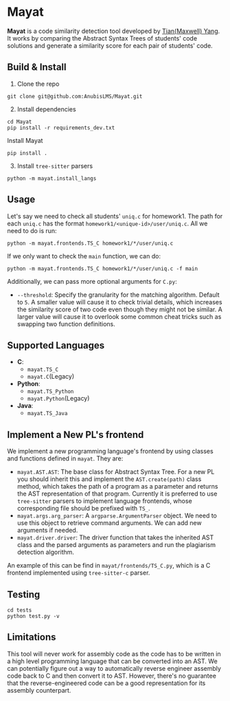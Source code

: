 # Mayat

**Mayat** is a code similarity detection tool developed by [Tian(Maxwell) Yang](https://github.com/AlpacaMax). It works by comparing the Abstract Syntax Trees of students' code solutions and generate a similarity score for each pair of students' code.

## Build & Install

1. Clone the repo
```
git clone git@github.com:AnubisLMS/Mayat.git
```

2. Install dependencies
```
cd Mayat
pip install -r requirements_dev.txt
```
Install Mayat
```
pip install .
```

3. Install `tree-sitter` parsers
```
python -m mayat.install_langs
```

## Usage
Let's say we need to check all students' `uniq.c` for homework1. The path for each `uniq.c` has the format `homework1/<unique-id>/user/uniq.c`. All we need to do is run:
```
python -m mayat.frontends.TS_C homework1/*/user/uniq.c
```

If we only want to check the `main` function, we can do:
```
python -m mayat.frontends.TS_C homework1/*/user/uniq.c -f main
```

Additionally, we can pass more optional arguments for `C.py`:
   - `--threshold`: Specify the granularity for the matching algorithm. Default to `5`. A smaller value will cause it to check trivial details, which increases the similarity score of two code even though they might not be similar. A larger value will cause it to overlook some common cheat tricks such as swapping two function definitions.

## Supported Languages
- **C**:
  - `mayat.TS_C`
  - `mayat.C`(Legacy)
- **Python**:
  - `mayat.TS_Python`
  - `mayat.Python`(Legacy)
- **Java**:
  - `mayat.TS_Java`

## Implement a New PL's frontend
We implement a new programming language's frontend by using classes and functions defined in `mayat`. They are:
- `mayat.AST.AST`: The base class for Abstract Syntax Tree. For a new PL you should inherit this and implement the `AST.create(path)` class method, which takes the path of a program as a parameter and returns the AST representation of that program. Currently it is preferred to use `tree-sitter` parsers to implement language frontends, whose corresponding file should be prefixed with `TS_`.
- `mayat.args.arg_parser`: A `argparse.ArgumentParser` object. We need to use this object to retrieve command arguments. We can add new arguments if needed.
- `mayat.driver.driver`: The driver function that takes the inherited AST class and the parsed arguments as parameters and run the plagiarism detection algorithm.

An example of this can be find in `mayat/frontends/TS_C.py`, which is a C frontend implemented using `tree-sitter-c` parser.

## Testing
```
cd tests
python test.py -v
```

## Limitations
This tool will never work for assembly code as the code has to be written in a high level programming language that can be converted into an AST. We can potentially figure out a way to automatically reverse engineer assembly code back to C and then convert it to AST. However, there's no guarantee that the reverse-engineered code can be a good representation for its assembly counterpart.
